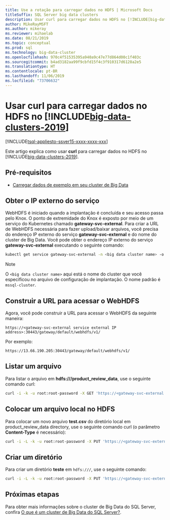 ```yaml
---
title: Use a rotação para carregar dados no HDFS | Microsoft Docs
titleSuffix: SQL Server big data clusters
description: Usar curl para carregar dados no HDFS no [!INCLUDE[big-data-clusters-2019](../includes/ssbigdataclusters-ver15.md)].
author: MikeRayMSFT
ms.author: mikeray
ms.reviewer: mihaelab
ms.date: 08/21/2019
ms.topic: conceptual
ms.prod: sql
ms.technology: big-data-cluster
ms.openlocfilehash: 970c4f51535395a940a9c47e77d864d00c1f403c
ms.sourcegitcommit: b4ad3182aa99f9cbfd15f4c3f910317d6128a2e5
ms.translationtype: HT
ms.contentlocale: pt-BR
ms.lasthandoff: 11/06/2019
ms.locfileid: "73706632"
---
```

# <a name="use-curl-to-load-data-into-hdfs-on-includebig-data-clusters-2019includesssbigdataclusters-ss-novermd"></a>Usar curl para carregar dados no HDFS no [!INCLUDE[big-data-clusters-2019](../includes/ssbigdataclusters-ss-nover.md)]

[!INCLUDE[tsql-appliesto-ssver15-xxxx-xxxx-xxx](../includes/tsql-appliesto-ssver15-xxxx-xxxx-xxx.md)]

Este artigo explica como usar **curl** para carregar dados no HDFS no [!INCLUDE[big-data-clusters-2019](../includes/ssbigdataclusters-ver15.md)].

## <a id="prereqs"></a> Pré-requisitos

- [Carregar dados de exemplo em seu cluster de Big Data](tutorial-load-sample-data.md)

## <a name="obtain-the-service-external-ip"></a>Obter o IP externo do serviço

WebHDFS é iniciado quando a implantação é concluída e seu acesso passa pelo Knox. O ponto de extremidade do Knox é exposto por meio de um serviço do Kubernetes chamado **gateway-svc-external**.  Para criar a URL de WebHDFS necessária para fazer upload/baixar arquivos, você precisa do endereço IP externo do serviço **gateway-svc-external** e do nome do cluster de Big Data. Você pode obter o endereço IP externo do serviço **gateway-svc-external** executando o seguinte comando:

```bash
kubectl get service gateway-svc-external -n <big data cluster name> -o json | jq -r .status.loadBalancer.ingress[0].ip
```

> [!NOTE]
> O `<big data cluster name>` aqui está o nome do cluster que você especificou no arquivo de configuração de implantação. O nome padrão é `mssql-cluster`.

## <a name="construct-the-url-to-access-webhdfs"></a>Construir a URL para acessar o WebHDFS

Agora, você pode construir a URL para acessar o WebHDFS da seguinte maneira:

`https://<gateway-svc-external service external IP address>:30443/gateway/default/webhdfs/v1/`

Por exemplo:

`https://13.66.190.205:30443/gateway/default/webhdfs/v1/`

## <a name="list-a-file"></a>Listar um arquivo

Para listar o arquivo em **hdfs:///product_review_data**, use o seguinte comando curl:

```bash
curl -i -k -u root:root-password -X GET 'https://<gateway-svc-external IP external address>:30443/gateway/default/webhdfs/v1/product_review_data/?op=liststatus'
```

## <a name="put-a-local-file-into-hdfs"></a>Colocar um arquivo local no HDFS

Para colocar um novo arquivo **test.csv** do diretório local em product_review_data directory, use o seguinte comando curl (o parâmetro **Content-Type** é necessário):

```bash
curl -i -L -k -u root:root-password -X PUT 'https://<gateway-svc-external IP external address>:30443/gateway/default/webhdfs/v1/product_review_data/test.csv?op=create' -H 'Content-Type: application/octet-stream' -T 'test.csv'
```

## <a name="create-a-directory"></a>Criar um diretório

Para criar um diretório **teste** em `hdfs:///`, use o seguinte comando:

```bash
curl -i -L -k -u root:root-password -X PUT 'https://<gateway-svc-external IP external address>:30443/gateway/default/webhdfs/v1/test?op=MKDIRS'
```

## <a name="next-steps"></a>Próximas etapas

Para obter mais informações sobre o cluster de Big Data do SQL Server, confira [O que é um cluster de Big Data do SQL Server?](big-data-cluster-overview.md).

